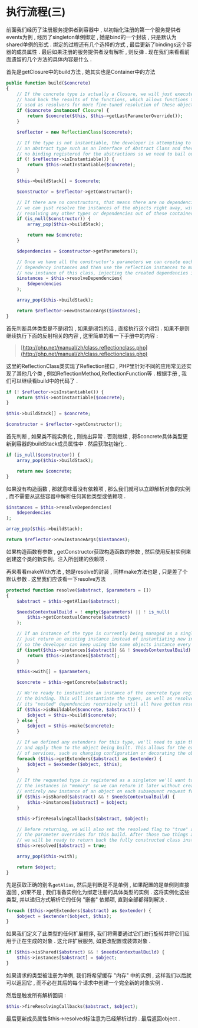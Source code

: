 # 执行流程\(三\)

前面我们经历了注册服务提供者到容器中 , 以初始化注册的第一个服务提供者events为例 , 经历了singleton单例绑定 , 她是bind的一个封装 , 只是默认为shared单例的形式 . 绑定的过程还有几个选择的方式 , 最后更新了bindings这个容器的成员属性 . 最后如果注册的服务提供者没有解析 , 则反弹 . 现在我们来看看前面遗留的几个方法的具体内容是什么 .

首先是getClosure中的build方法 , 她其实也是Container中的方法

```php
public function build($concrete)
{
    // If the concrete type is actually a Closure, we will just execute it and
    // hand back the results of the functions, which allows functions to be
    // used as resolvers for more fine-tuned resolution of these objects.
    if ($concrete instanceof Closure) {
        return $concrete($this, $this->getLastParameterOverride());
    }

    $reflector = new ReflectionClass($concrete);

    // If the type is not instantiable, the developer is attempting to resolve
    // an abstract type such as an Interface of Abstract Class and there is
    // no binding registered for the abstractions so we need to bail out.
    if (! $reflector->isInstantiable()) {
        return $this->notInstantiable($concrete);
    }

    $this->buildStack[] = $concrete;

    $constructor = $reflector->getConstructor();

    // If there are no constructors, that means there are no dependencies then
    // we can just resolve the instances of the objects right away, without
    // resolving any other types or dependencies out of these containers.
    if (is_null($constructor)) {
        array_pop($this->buildStack);

        return new $concrete;
    }

    $dependencies = $constructor->getParameters();

    // Once we have all the constructor's parameters we can create each of the
    // dependency instances and then use the reflection instances to make a
    // new instance of this class, injecting the created dependencies in.
    $instances = $this->resolveDependencies(
        $dependencies
    );

    array_pop($this->buildStack);

    return $reflector->newInstanceArgs($instances);
}
```

首先判断具体类型是不是闭包 , 如果是闭包的话 , 直接执行这个闭包 . 如果不是则继续执行下面的反射相关的内容 , 这里简单的看一下手册中的内容 :

> [http://php.net/manual/zh/class.reflectionclass.php](http://php.net/manual/zh/class.reflectionclass.php)

这里的ReflectionClass类实现了Reflection接口 , PHP里针对不同的应用常见还实现了其他几个类 , 例如ReflectionMethod,ReflectionFunction等 . 根据手册 , 我们可以继续看build中的代码了 .

```php
if (! $reflector->isInstantiable()) {
    return $this->notInstantiable($concrete);
}

$this->buildStack[] = $concrete;

$constructor = $reflector->getConstructor();
```

首先判断 , 如果类不能实例化 , 则抛出异常 . 否则继续 , 将$concrete具体类型更新到容器的buildStack成员属性中 . 然后获取初始化 .

```php
if (is_null($constructor)) {
    array_pop($this->buildStack);

    return new $concrete;
}
```

如果没有构造函数 , 那就意味着没有依赖项 , 那么我们就可以立即解析对象的实例 , 而不需要从这些容器中解析任何其他类型或依赖项 .

```php
$instances = $this->resolveDependencies(
    $dependencies
);

array_pop($this->buildStack);

return $reflector->newInstanceArgs($instances);
```

如果构造函数有参数 , getConstructor获取构造函数的参数 , 然后使用反射实例来创建这个类的新实例，注入所创建的依赖项 .

再来看看makeWith方法 , 她是resolve的封装 , 同样make方法也是 , 只是差了个默认参数 . 这里我们应该看一下resolve方法

```php
protected function resolve($abstract, $parameters = [])
{
    $abstract = $this->getAlias($abstract);

    $needsContextualBuild = ! empty($parameters) || ! is_null(
        $this->getContextualConcrete($abstract)
    );

    // If an instance of the type is currently being managed as a singleton we'll
    // just return an existing instance instead of instantiating new instances
    // so the developer can keep using the same objects instance every time.
    if (isset($this->instances[$abstract]) && ! $needsContextualBuild) {
        return $this->instances[$abstract];
    }

    $this->with[] = $parameters;

    $concrete = $this->getConcrete($abstract);

    // We're ready to instantiate an instance of the concrete type registered for
    // the binding. This will instantiate the types, as well as resolve any of
    // its "nested" dependencies recursively until all have gotten resolved.
    if ($this->isBuildable($concrete, $abstract)) {
        $object = $this->build($concrete);
    } else {
        $object = $this->make($concrete);
    }

    // If we defined any extenders for this type, we'll need to spin through them
    // and apply them to the object being built. This allows for the extension
    // of services, such as changing configuration or decorating the object.
    foreach ($this->getExtenders($abstract) as $extender) {
        $object = $extender($object, $this);
    }

    // If the requested type is registered as a singleton we'll want to cache off
    // the instances in "memory" so we can return it later without creating an
    // entirely new instance of an object on each subsequent request for it.
    if ($this->isShared($abstract) && ! $needsContextualBuild) {
        $this->instances[$abstract] = $object;
    }

    $this->fireResolvingCallbacks($abstract, $object);

    // Before returning, we will also set the resolved flag to "true" and pop off
    // the parameter overrides for this build. After those two things are done
    // we will be ready to return back the fully constructed class instance.
    $this->resolved[$abstract] = true;

    array_pop($this->with);

    return $object;
}
```

先是获取正确的别名`getAlias`, 然后是判断是不是单例 , 如果配置的是单例则直接返回 , 如果不是 , 我们准备实例化为绑定注册的具体类型的实例 . 这将实例化这些类型, 并以递归方式解析它的任何 "嵌套" 依赖项, 直到全部都得到解决 .

```php
foreach ($this->getExtenders($abstract) as $extender) {
    $object = $extender($object, $this);
}
```

如果我们定义了此类型的任何扩展程序, 我们将需要通过它们进行旋转并将它们应用于正在生成的对象 . 这允许扩展服务, 如更改配置或装饰对象 .

```php
if ($this->isShared($abstract) && ! $needsContextualBuild) {
    $this->instances[$abstract] = $object;
}
```

如果请求的类型被注册为单例, 我们将希望缓存 "内存" 中的实例 , 这样我们以后就可以返回它 , 而不必在其后的每个请求中创建一个完全新的对象实例 .  

然后是触发所有解析回调 : 

```php
$this->fireResolvingCallbacks($abstract, $object);
```

最后更新成员属性$this-&gt;resolved标注意为已经解析过的 . 最后返回object . 

